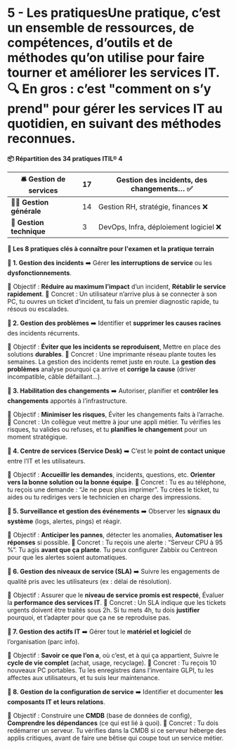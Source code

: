 # 5 - Les pratiquesUne **pratique**, c’est un **ensemble de ressources, de compétences, d’outils et de méthodes** qu’on utilise pour **faire tourner et améliorer les services IT**. 🔍 En gros : c’est **"comment on s’y prend"** pour gérer les services IT au quotidien, en suivant des méthodes reconnues.

**📦 Répartition des 34 pratiques ITIL® 4**

| 🛎️ **Gestion de services** | 17  | Gestion des incidents, des changements… ✅ |
|----------------------------|-----|--------------------------------------------|
| 🧑‍💼 **Gestion générale**    | 14  | Gestion RH, stratégie, finances ❌         |
| 🔧 **Gestion technique**   | 3   | DevOps, Infra, déploiement logiciel ❌     |

**🎯 Les 8 pratiques clés à connaître pour l'examen et la pratique terrain**

**🛑 1. Gestion des incidents** ➡️ Gérer **les interruptions de service** ou les **dysfonctionnements**.

📌 Objectif : **Réduire au maximum l’impact** d’un incident, **Rétablir le service rapidement**. 👀 Concret : Un utilisateur n’arrive plus à se connecter à son PC, tu ouvres un ticket d’incident, tu fais un premier diagnostic rapide, tu résous ou escalades.



**🧩 2. Gestion des problèmes** ➡️ Identifier et **supprimer les causes racines** des incidents récurrents.

📌 Objectif : **Éviter que les incidents se reproduisent**, Mettre en place des solutions **durables**. 👀 Concret : Une imprimante réseau plante toutes les semaines. La gestion des incidents remet juste en route. La **gestion des problèmes** analyse pourquoi ça arrive et **corrige la cause** (driver incompatible, câble défaillant…).



**🔁 3. Habilitation des changements** ➡️ Autoriser, planifier et **contrôler les changements** apportés à l’infrastructure.

📌 Objectif : **Minimiser les risques**, Éviter les changements faits à l’arrache. 👀 Concret : Un collègue veut mettre à jour une appli métier. Tu vérifies les risques, tu valides ou refuses, et tu **planifies le changement** pour un moment stratégique.



**🎯 4. Centre de services (Service Desk)** ➡️ C’est le **point de contact unique** entre l’IT et les utilisateurs.

📌 Objectif : **Accueillir les demandes**, incidents, questions, etc. **Orienter vers la bonne solution ou la bonne équipe**. 👀 Concret : Tu es au téléphone, tu reçois une demande : “Je ne peux plus imprimer”. Tu crées le ticket, tu aides ou tu rediriges vers le technicien en charge des impressions.



**📡 5. Surveillance et gestion des événements** ➡️ Observer les **signaux du système** (logs, alertes, pings) et réagir.

📌 Objectif : **Anticiper les pannes**, détecter les anomalies, **Automatiser les réponses** si possible. 👀 Concret : Tu reçois une alerte : “Serveur CPU à 95 %”. Tu agis **avant que ça plante**. Tu peux configurer Zabbix ou Centreon pour que les alertes soient automatiques.



**📃 6. Gestion des niveaux de service (SLA)** ➡️ Suivre les engagements de qualité pris avec les utilisateurs (ex : délai de résolution).

📌 Objectif : Assurer que le **niveau de service promis est respecté**, Évaluer la **performance des services IT**. 👀 Concret : Un SLA indique que les tickets urgents doivent être traités sous 2h. Si tu mets 4h, tu dois **justifier** pourquoi, et t’adapter pour que ça ne se reproduise pas.



**🧾 7. Gestion des actifs IT** ➡️ Gérer tout le **matériel et logiciel** de l’organisation (parc info).

📌 Objectif : **Savoir ce que l’on a**, où c’est, et à qui ça appartient, Suivre le **cycle de vie complet** (achat, usage, recyclage). 👀 Concret : Tu reçois 10 nouveaux PC portables. Tu les enregistres dans l’inventaire GLPI, tu les affectes aux utilisateurs, et tu suis leur maintenance.



**🧪 8. Gestion de la configuration de service** ➡️ Identifier et documenter **les composants IT et leurs relations**.

📌 Objectif : Construire une **CMDB** (base de données de config), **Comprendre les dépendances** (ce qui est lié à quoi). 👀 Concret : Tu dois redémarrer un serveur. Tu vérifies dans la CMDB si ce serveur héberge des applis critiques, avant de faire une bêtise qui coupe tout un service métier.
